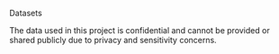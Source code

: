 Datasets

The data used in this project is confidential and cannot be provided or shared publicly due to privacy and sensitivity concerns.
